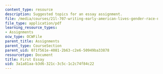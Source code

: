 ```yaml
---
content_type: resource
description: Suggested topics for an essay assignment.
file: /media/courses/21l-707-writing-early-american-lives-gender-race-nation-faith-fall-2005/3a1a81aab3d6321c3c5c1c2c74f84c22_firstessay21l707.pdf
file_type: application/pdf
learning_resource_types:
- Assignments
ocw_type: OCWFile
parent_title: Assignments
parent_type: CourseSection
parent_uid: 071f561e-4081-2b63-c2e6-50949ba33878
resourcetype: Document
title: First Essay
uid: 3a1a81aa-b3d6-321c-3c5c-1c2c74f84c22
---
```

